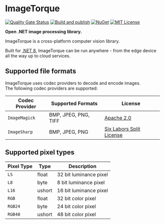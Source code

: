 # ImageTorque

[![Quality Gate Status](https://sonarcloud.io/api/project_badges/measure?project=Source-Alchemists_ImageTorque&metric=alert_status)](https://sonarcloud.io/summary/new_code?id=Source-Alchemists_ImageTorque)
[![Build and publish](https://github.com/Source-Alchemists/ImageTorque/actions/workflows/build-and-publish.yml/badge.svg)](https://github.com/Source-Alchemists/ImageTorque/actions)
[![NuGet](https://img.shields.io/nuget/v/ImageTorque.svg)](https://www.nuget.org/packages/ImageTorque/)
[![MIT License](https://img.shields.io/badge/License-Apache_2.0-blue)](https://github.com/Source-Alchemists/ImageTorque/blob/main/LICENSE)

**Open .NET image processing library.**

ImageTorque is a cross-platform computer vision library.

Built for [.NET 8](https://dotnet.microsoft.com/en-us/download/dotnet/8.0), ImageTorque can be run anywhere - from the edge device all the way up to cloud services.

## Supported file formats

ImageTorque uses codec providers to decode and encode images. <br/>
The following codec providers are supported:

| Codec Provider | Supported Formats    | License |
|----------------|----------------------|---------|
| `ImageMagick`  | BMP, JPEG, PNG, TIFF | [Apache 2.0](https://github.com/dlemstra/Magick.NET/blob/main/License.txt) |
| `ImageSharp`   | BMP, JPEG, PNG       | [Six Labors Split License](https://github.com/SixLabors/ImageSharp/blob/main/LICENSE) |

## Supported pixel types

| Pixel Type | Type | Description |
|------------|------|-------------|
| `LS`       | float | 32 bit luminance pixel |
| `L8`       | byte | 8 bit luminance pixel |
| `L16`      | ushort | 16 bit luminance pixel |
| `RGB`      | float | 32 bit color pixel |
| `RGB24`    | byte | 24 bit color pixel |
| `RGB48`    | ushort | 48 bit color pixel |
